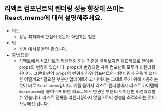 ## 리액트 컴포넌트의 렌더링 성능 향상에 쓰이는 React.memo에 대해 설명해주세요.

- 의도
  - 성능 최적화에 관심이 있는지 확인하는 질문
- 팁
  - 사용 예시를 들면 좋습니다.
- 모범 답안
  - 리액트에서 컴포넌트가 리렌더링 되는 기준을 살펴보자면 대표적으로 받아온 props의 변경이 있습니다. props가 변경되면 하위 컴포넌트 모두가 리렌더링됩니다. 그런데 만약 props의 변경과 하위 컴포넌트의 리렌더링과 관련이 없다면 어떨까요? 필요한 부분만 업데이트하고 나머지는 그대로 두기 위해 사용하는 것이 바로 `React.memo`입니다.
    예를 들어서 리스트 렌더링에서 리스트 아이템에 `React.memo`를 붙여주게 되면 리스트에서 변경된 부분의 아이템만 리렌더링할 수 있습니다. 리스트 전체를 리렌더링하지 않음으로써 성능을 최적화하는 것이 가능해진 겁니다.
